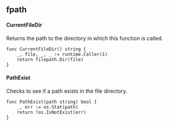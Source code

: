 ## fpath

#### CurrentFileDir
Returns the path to the directory in which this function is called.
```golang
func CurrentFileDir() string {
	_, file, _, _ := runtime.Caller(1)
	return filepath.Dir(file)
}
```

#### PathExist
Checks to see if a path exists in the file directory.
```golang
func PathExist(path string) bool {
	_, err := os.Stat(path)
	return !os.IsNotExist(err)
}
```